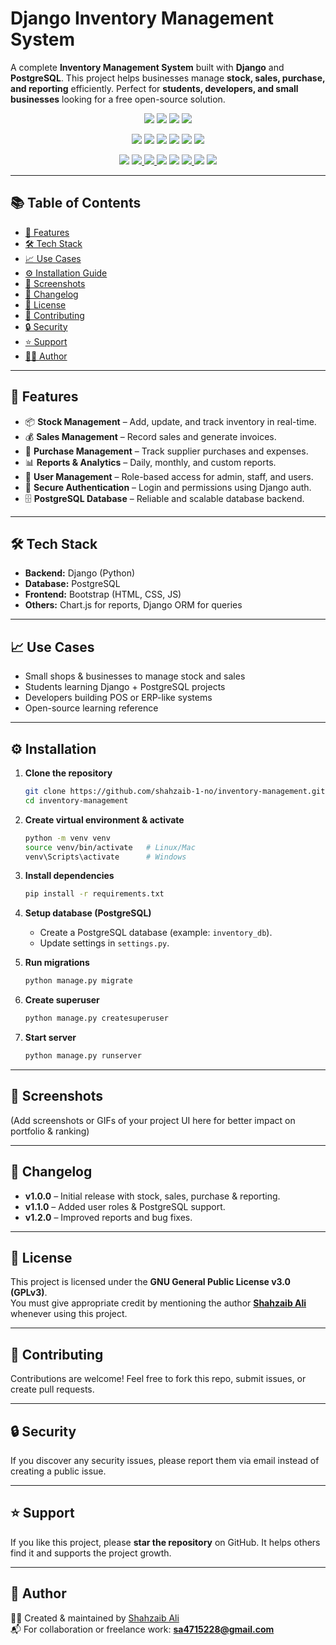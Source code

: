 # Django Inventory Management System  

A complete **Inventory Management System** built with **Django** and **PostgreSQL**. This project helps businesses manage **stock, sales, purchase, and reporting** efficiently. Perfect for **students, developers, and small businesses** looking for a free open-source solution.

<p align="center">
  <img src="https://img.shields.io/badge/Language-Python-3776AB?logo=python&logoColor=white" />
  <img src="https://img.shields.io/badge/Framework-Django-092E20?logo=django&logoColor=white" />
  <img src="https://img.shields.io/badge/Database-PostgreSQL-336791?logo=postgresql&logoColor=white" />
  <img src="https://img.shields.io/badge/License-GPLv3-yellow?logo=gnu" />
</p>

<p align="center">
  <img src="https://img.shields.io/badge/Build-Passing-brightgreen?logo=githubactions&logoColor=white" />
  <img src="https://img.shields.io/github/issues/shahzaib-1-no/inventory-management?color=orange&logo=github" />
  <img src="https://img.shields.io/github/stars/shahzaib-1-no/inventory-management?logo=github" />
  <img src="https://img.shields.io/github/forks/shahzaib-1-no/inventory-management?logo=github" />
  <img src="https://img.shields.io/github/last-commit/shahzaib-1-no/inventory-management?logo=git" />
  <img src="https://img.shields.io/github/repo-size/shahzaib-1-no/inventory-management?logo=github" />
</p>

<!-- Build / Quality / Security / Maintenance Badges -->
<p align="center">
  
  <!-- Build Status -->
  <img src="https://github.com/shahzaib-1-no/inventory-management/actions/workflows/django.yml/badge.svg" />
  <!-- Code Coverage -->
  <a href="https://codecov.io/gh/shahzaib-1-no/inventory-management">
    <img src="https://codecov.io/gh/shahzaib-1-no/inventory-management/branch/main/graph/badge.svg" />
  </a>
  <!-- Code Quality -->
  <a href="https://github.com/psf/black">
    <img src="https://img.shields.io/badge/code%20style-black-000000.svg" />
  </a>
  <img src="https://img.shields.io/badge/lint-Flake8-blue" />
  <img src="https://img.shields.io/badge/lint-Pylint-yellow" />
  <!-- Security -->
  <a href="https://snyk.io/test/github/shahzaib-1-no/inventory-management">
    <img src="https://snyk.io/test/github/shahzaib-1-no/inventory-management/badge.svg" />
  </a>
  <img src="https://img.shields.io/badge/security-Bandit-red" />
  <!-- Maintenance -->
  <img src="https://img.shields.io/github/contributors/shahzaib-1-no/inventory-management" />

</p>

---

## 📚 Table of Contents  

- [🚀 Features](#-features)  
- [🛠️ Tech Stack](#️-tech-stack)  
- [📈 Use Cases](#-use-cases)  
- [⚙️ Installation Guide](#️-installation-guide)  
- [📸 Screenshots](#-screenshots)  
- [📝 Changelog](#-changelog)  
- [📜 License](#-license)  
- [🤝 Contributing](#-contributing)  
- [🔒 Security](#-security)  
- [⭐ Support](#-support)  
- [👨‍💻 Author](#-author)  

---

## 🚀 Features  
- 📦 **Stock Management** – Add, update, and track inventory in real-time.  
- 💰 **Sales Management** – Record sales and generate invoices.  
- 🛒 **Purchase Management** – Track supplier purchases and expenses.  
- 📊 **Reports & Analytics** – Daily, monthly, and custom reports.  
- 👤 **User Management** – Role-based access for admin, staff, and users.  
- 🔐 **Secure Authentication** – Login and permissions using Django auth.  
- 🗄️ **PostgreSQL Database** – Reliable and scalable database backend.  

---

## 🛠️ Tech Stack  
- **Backend:** Django (Python)  
- **Database:** PostgreSQL  
- **Frontend:** Bootstrap (HTML, CSS, JS)  
- **Others:** Chart.js for reports, Django ORM for queries

---

## 📈 Use Cases  
- Small shops & businesses to manage stock and sales  
- Students learning Django + PostgreSQL projects  
- Developers building POS or ERP-like systems  
- Open-source learning reference  

---

## ⚙️ Installation  

1. **Clone the repository**  
   ```bash
   git clone https://github.com/shahzaib-1-no/inventory-management.git
   cd inventory-management
   ```

2. **Create virtual environment & activate**  
   ```bash
   python -m venv venv
   source venv/bin/activate   # Linux/Mac
   venv\Scripts\activate      # Windows
   ```

3. **Install dependencies**  
   ```bash
   pip install -r requirements.txt
   ```

4. **Setup database (PostgreSQL)**  
   - Create a PostgreSQL database (example: `inventory_db`).  
   - Update settings in `settings.py`.  

5. **Run migrations**  
   ```bash
   python manage.py migrate
   ```

6. **Create superuser**  
   ```bash
   python manage.py createsuperuser
   ```

7. **Start server**  
   ```bash
   python manage.py runserver
   ```

---

## 📸 Screenshots  
(Add screenshots or GIFs of your project UI here for better impact on portfolio & ranking)  

---

## 📜 Changelog  
- **v1.0.0** – Initial release with stock, sales, purchase & reporting.  
- **v1.1.0** – Added user roles & PostgreSQL support.  
- **v1.2.0** – Improved reports and bug fixes.  

---

## 📄 License  
This project is licensed under the **GNU General Public License v3.0 (GPLv3)**.  
You must give appropriate credit by mentioning the author **[Shahzaib Ali](https://github.com/shahzaib-1-no)** whenever using this project.  

---

## 🤝 Contributing  
Contributions are welcome! Feel free to fork this repo, submit issues, or create pull requests.  

---

## 🔒 Security  
If you discover any security issues, please report them via email instead of creating a public issue.  

---

## ⭐ Support  
If you like this project, please **star the repository** on GitHub. It helps others find it and supports the project growth.  

---

## 🔹 Author  
👨‍💻 Created & maintained by [Shahzaib Ali](https://github.com/shahzaib-1-no)  
📬 For collaboration or freelance work: **sa4715228@gmail.com**  
